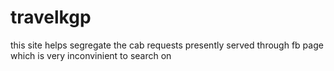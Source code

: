 # travelkgp

this site helps segregate the cab requests presently served through fb page which is very inconvinient to search on
